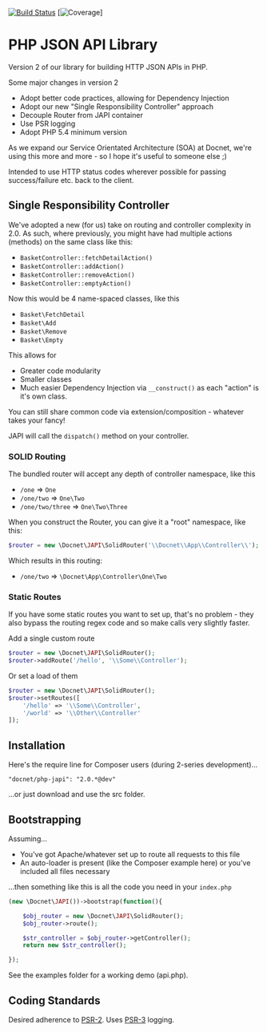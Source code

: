 [![Build Status](https://api.travis-ci.org/DocnetUK/php-japi.svg?branch=2.0)](https://travis-ci.org/DocnetUK/php-japi)
[![Coverage](https://img.shields.io/coveralls/DocnetUK/php-japi/2.0.svg)]

# PHP JSON API Library #

Version 2 of our library for building HTTP JSON APIs in PHP.

Some major changes in version 2
- Adopt better code practices, allowing for Dependency Injection
- Adopt our new "Single Responsibility Controller" approach
- Decouple Router from JAPI container
- Use PSR logging
- Adopt PHP 5.4 minimum version

As we expand our Service Orientated Architecture (SOA) at Docnet, we're using this more and more - so I hope it's useful
to someone else ;)

Intended to use HTTP status codes wherever possible for passing success/failure etc. back to the client.

## Single Responsibility Controller ##

We've adopted a new (for us) take on routing and controller complexity in 2.0. As such, where previously, you might have 
had multiple actions (methods) on the same class like this:

- `BasketController::fetchDetailAction()`
- `BasketController::addAction()`
- `BasketController::removeAction()`
- `BasketController::emptyAction()`

Now this would be 4 name-spaced classes, like this

- `Basket\FetchDetail`
- `Basket\Add`
- `Basket\Remove`
- `Basket\Empty`

This allows for 
- Greater code modularity
- Smaller classes
- Much easier Dependency Injection via `__construct()` as each "action" is it's own class.

You can still share common code via extension/composition - whatever takes your fancy!

JAPI will call the `dispatch()` method on your controller.

### SOLID Routing ###

The bundled router will accept any depth of controller namespace, like this

- `/one` => `One`
- `/one/two` => `One\Two`
- `/one/two/three` => `One\Two\Three`

When you construct the Router, you can give it a "root" namespace, like this:

```php
$router = new \Docnet\JAPI\SolidRouter('\\Docnet\\App\\Controller\\');
```

Which results in this routing:

- `/one/two` => `\Docnet\App\Controller\One\Two`

### Static Routes ###

If you have some static routes you want to set up, that's no problem - they also bypass the routing regex code
and so make calls very slightly faster.

Add a single custom route

```php
$router = new \Docnet\JAPI\SolidRouter();
$router->addRoute('/hello', '\\Some\\Controller');
```

Or set a load of them

```php
$router = new \Docnet\JAPI\SolidRouter();
$router->setRoutes([
    '/hello' => '\\Some\\Controller',
    '/world' => '\\Other\\Controller'
]);
```

## Installation ##

Here's the require line for Composer users (during 2-series development)...

`"docnet/php-japi": "2.0.*@dev"`

...or just download and use the src folder.

## Bootstrapping ##

Assuming...

- You've got Apache/whatever set up to route all requests to this file
- An auto-loader is present (like the Composer example here) or you've included all files necessary

...then something like this is all the code you need in your `index.php`

```php
(new \Docnet\JAPI())->bootstrap(function(){

    $obj_router = new \Docnet\JAPI\SolidRouter();
    $obj_router->route();

    $str_controller = $obj_router->getController();
    return new $str_controller();

});
```

See the examples folder for a working demo (api.php).

## Coding Standards ##

Desired adherence to [PSR-2](https://github.com/php-fig/fig-standards/blob/master/accepted/PSR-2-coding-style-guide.md). Uses [PSR-3](https://github.com/php-fig/log) logging.
